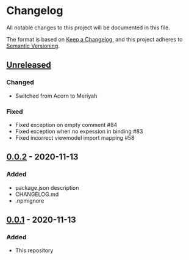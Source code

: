 # Changelog
All notable changes to this project will be documented in this file.

The format is based on [Keep a Changelog](https://keepachangelog.com/en/1.0.0/),
and this project adheres to [Semantic Versioning](https://semver.org/spec/v2.0.0.html).

## [Unreleased]
### Changed
- Switched from Acorn to Meriyah

### Fixed
- Fixed exception on empty comment #84
- Fixed exception when no expession in binding #83
- Fixed incorrect viewmodel import mapping #58

## [0.0.2] - 2020-11-13
### Added
- package.json description
- CHANGELOG.md
- .npmignore

## [0.0.1] - 2020-11-13
### Added
- This repository

[Unreleased]: https://github.com/kolint/kolint/compare/v0.0.2...HEAD
[0.0.2]: https://github.com/kolint/kolint/releases/tag/v0.0.2
[0.0.1]: https://github.com/kolint/kolint/releases/tag/v0.0.1
